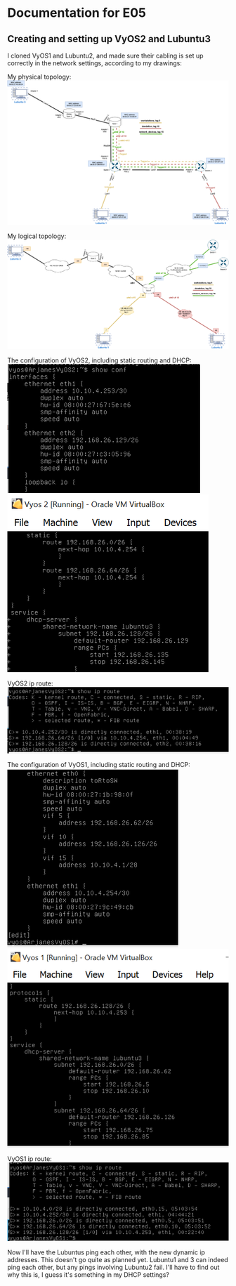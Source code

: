# Documentation for E05

## Creating and setting up VyOS2 and Lubuntu3

I cloned VyOS1 and Lubuntu2, and made sure their cabling is set up correctly in the network settings, according to my drawings:

My physical topology:
![Physical topology](/documentation/E05/Physical_topology.png)

My logical topology:
![Logical topology](/documentation/E05/Logical_topology.png)

The configuration of VyOS2, including static routing and DHCP:
![Configurations of VyOS2](/documentation/E05/Conf_vyos2.PNG)
![Configurations of VyOS2 static routing and DHCP](/documentation/E05/Vyos2_static_routing_DHCP.PNG)

VyOS2 ip route:
![VyOS2 ip route](/documentation/E05/VyOS2_iproute.PNG)

The configuration of VyOS1, including static routing and DHCP:
![Configurations of VyOS1](/documentation/E05/Conf_vyos1.PNG)
![Configurations of VyOS1 static routing and DHCP](/documentation/E05/Vyos1_static_routing_DHCP.PNG)

VyOS1 ip route:
![VyOS1 ip route](/documentation/E05/VyOS1_iproute.PNG)

Now I'll have the Lubuntus ping each other, with the new dynamic 
ip addresses. This doesn't go quite as planned yet. Lubuntu1 and 3
can indeed ping each other, but any pings involving Lubuntu2 fail.
I'll have to find out why this is, I guess it's something in my
DHCP settings?